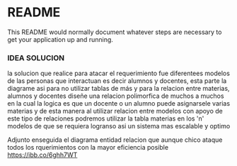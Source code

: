 # README #

This README would normally document whatever steps are necessary to get your application up and running.

### IDEA SOLUCION ###

la solucion que realice para atacar el requerimiento fue diferentees modelos de las personas que interactuan es decir alumnos y docentes, esta parte la diagrame asi 
para no utilizar tablas de más y para la relacion entre materias, alumnos y docentes diseñe una relacion polimorfica de muchos a muchos en la cual la logica es que un docente o un alumno puede asignarsele varias materias y de esta manera al utilizar relacion entre modelos con apoyo de este tipo de relaciones podremos utilizar la tabla materias en los 'n' modelos de que se requiera logranso asi un sistema mas escalable y optimo 

Adjunto enseguida el diagrama entidad relacion que aunque chico ataque todos los rquerimientos con la mayor eficiencia posible
https://ibb.co/6ghh7WT